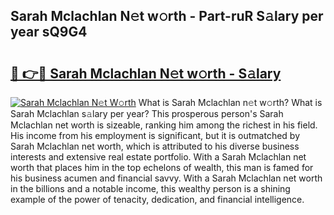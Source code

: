 ## Sarah Mclachlan N𝚎t w𝚘rth - Part-ruR S𝚊lary per year sQ9G4

# <h2><a href="http://gc3wiau.nevu.top/?p=Sarah+Mclachlan">🔗 👉🔴 Sarah Mclachlan N𝚎t w𝚘rth - S𝚊lary</a></h2>

[![Sarah Mclachlan N𝚎t W𝚘rth](https://i.imgur.com/Oavwk0R.jpeg)](http://gc3wiau.nevu.top/?p=Sarah+Mclachlan)
What is Sarah Mclachlan n𝚎t w𝚘rth? What is Sarah Mclachlan s𝚊lary per year?
This prosperous person's Sarah Mclachlan net worth is sizeable, ranking him among the richest in his field. His income from his employment is significant, but it is outmatched by Sarah Mclachlan net worth, which is attributed to his diverse business interests and extensive real estate portfolio. With a Sarah Mclachlan net worth that places him in the top echelons of wealth, this man is famed for his business acumen and financial savvy. With a Sarah Mclachlan net worth in the billions and a notable income, this wealthy person is a shining example of the power of tenacity, dedication, and financial intelligence.
